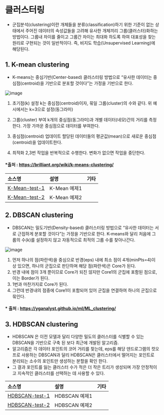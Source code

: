 # 클러스터링
- 군집분석(clustering)이란 개체들을 분류(classification)하기 위한 기준이 없는 상태에서 주어진 데이터의 속성값들을 고려해 유사한 개체끼리 그룹(클러스터)화하는 방법이다. 그룹내 차이를 줄이고 그룹간 차이는 최대화 하도록 하여 대표성을 찾는 원리로 구현되는 것이 일반적이다.
즉, 비지도 학습(Unsupervised Learning)에 해당된다.

## 1. K-mean clustering
- K-means는 중심기반(Center-based) 클러스터링 방법으로 “유사한 데이터는 중심점(centroid)을 기반으로 분포할 것이다”는 가정을 기반으로 한다.

![image](https://github.com/kobongsoo/BERT/assets/93692701/e274d306-72ed-4ebd-a4de-3ab5d5c3a03c)

1. 초기점(k) 설정
k는 중심점(centroid)이자, 묶일 그룹(cluster)의 수와 같다.
위 예시에서는 k=3으로 설정(동그라미)

2. 그룹(cluster) 부여
k개의 중심점(동그라미)과 개별 데이터(네모)간의 거리를 측정한다.
가장 가까운 중심점으로 데이터를 부여한다.

3. 중심점(centroid) 업데이트
할당된 데이터들의 평균값(mean)으로 새로운 중심점(centroid)을 업데이트한다.

4. 최적화
2,3번 작업을 반복적으로 수행한다.
변화가 없으면 작업을 중단한다.

#### *출처 : https://brilliant.org/wiki/k-means-clustering/

|소스명|설명|기타|
|:-----------------|:-----------------------------------------------------------|:---------------------|
|[K-Mean-test-1](https://github.com/kobongsoo/BERT/blob/master/clustering/K-Means-test-1.ipynb)|K-Mean 예제1||
|[K-Mean-test-2](https://github.com/kobongsoo/BERT/blob/master/clustering/K-Means-test-2.ipynb)|K-Mean 예제2||

## 2. DBSCAN clustering
- DBSCAN는 밀도기반(Density-based) 클러스터링 방법으로 “유사한 데이터는 서로 근접하게 분포할 것이다”는 가정을 기반으로 한다. K-means와 달리 처음에 그룹의 수(k)를 설정하지 않고 자동적으로 최적의 그룹 수를 찾아나간다.

![image](https://github.com/kobongsoo/BERT/assets/93692701/5223b963-5784-4942-a565-6b9f52877dfb)

1. 먼저 하나의 점(파란색)을 중심으로 반경(eps) 내에 최소 점이 4개(minPts=4)이상 있으면, 하나의 군집으로 판단하며 해당 점(파란색)은 Core가 된다.
2. 반경 내에 점이 3개 뿐이므로 Core가 되진 않지만 Core1의 군집에 포함된 점으로, 이는 Border가 된다.
3. 1번과 마찬가지로 Core가 된다.
4. 그런데 반경내의 점중에 Core1이 포함되어 있어 군집을 연결하여 하나의 군집으로 묶인다.

#### * 출처 : https://yganalyst.github.io/ml/ML_clustering/

## 3. HDBSCAN clustering
- HDBSCAN 은 이전 모델과 달리 다양한 밀도의 클러스터를 식별할 수 있는 DBSCAN을 기반으로 구축 된 보다 최근에 개발된 알고리즘. 
- 알고리즘은 각 데이터 포인트의 코어 거리를 찾는데,  eps를 해당 덴드로그램의 컷오프로 사용하는 DBSCAN과 달리 HDBSCAN은 클러스터에서 떨어지는 포인트로 분리되는 소수의 포인트만 생성하는 분할을 확인 한다.
- 그 결과 포인트를 잃는 클러스터 수가 적은 더 작은 트리가 생성되며 가장 안정적이고 지속적인 클러스터를 선택하는 데 사용할 수 있다.

|소스명|설명|기타|
|:-----------------|:-----------------------------------------------------------|:---------------------|
|[HDBSCAN-test-1](https://github.com/kobongsoo/BERT/blob/master/clustering/HDBSCAN-test-1.ipynb)|HDBSCAN 예제1||
|[HDBSCAN-test-2](https://github.com/kobongsoo/BERT/blob/master/clustering/HDBSCAN-test-2.ipynb)|HDBSCAN 예제2||
